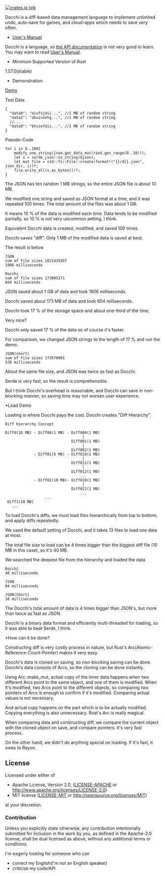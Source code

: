 [![crates.io link](https://img.shields.io/crates/v/docchi.svg)](https://crates.io/crates/docchi)

Docchi is a diff-based data management language to implement
unlimited undo, auto-save for games, and cloud-apps which needs to save very often. 

* [User's Manual](https://github.com/dochy-ksti/docchi/blob/master/docchi_manual/manual/index.md)

Docchi is a language, so [the API documentation](https://docs.rs/docchi/) is not very good to learn. 
You may want to read [User's Manual](https://github.com/dochy-ksti/docchi/blob/master/docchi_manual/manual/index.md).

* Minimum Supported Version of Rust

1.57.0(stable)

* Demonstration

[Demo](https://github.com/dochy-ksti/dochy_bench)

Test Data
```JSON5
{
  "data0": "oiufsjdsj...", //1 MB of random string
  "data1": "abuisoehg...", //1 MB of random string
  //...
  "data9": "bhsiofdis...", //1 MB of random string
}
```
Pseudo-Code
```text
for i in 0..100{
    modify_one_string(json.get_data_mut(rand.gen_range(0..10)));
    let s = serde_json::to_string(&json);
    let mut file = std::fs::File::create(format!("{}/d{}.json", json_dir, i))?;
    file.write_all(s.as_bytes())?;
}
```
The JSON has ten random 1 MB strings, so the entire JSON file is about 10 MB.

We modified one string and saved as JSON format at a time, and it was repeated 100 times. 
The total amount of the files was about 1 GB.

It means 10 % of the data is modified each time. Data tends to be modified partially, 
so 10 % is not very uncommon setting, I think.

Equivalent Docchi data is created, modified, and saved 100 times.

Docchi saves "diff". Only 1 MB of the modified data is saved at best.

The result is below
```text
JSON
sum of file sizes 1021435957
1906 milliseconds

Docchi
sum of file sizes 173005171
604 milliseconds
```
JSON saved about 1 GB of data and took 1906 milliseconds.

Docchi saved about 173 MB of data and took 604 milliseconds.

Docchi took 17 % of the storage space and about one-third of the time.

Very nice?

Docchi only saved 17 % of the data so of course it's faster.

For comparison, we changed JSON strings to the length of 17 % and run the demo.
```text
JSON(short)
sum of file sizes 173570901
338 milliseconds
```
About the same file size, and JSON was twice as fast as Docchi.

Serde is very fast, so the result is comprehensible.

But I think Docchi's overhead is reasonable, and Docchi can save in non-blocking manner,
so saving time may not worsen user experience. 

*Load Demo

Loading is where Docchi pays the cost. Docchi creates "Diff Hierarchy".

```text
Diff Hierarchy Concept

Diff0(10 MB) - Diff00(1 MB) - Diff000(1 MB)
                                   │
                              Diff001(1 MB)
                                   │
                              Diff002(1 MB)
             - Diff01(5 MB) - Diff010(1 MB)
                                   │
                              Diff011(1 MB)
                                   │
                              Diff012(1 MB)
                                  ...
             - Diff02(10 MB)- Diff020(1 MB)
                                   │
                              Diff021(1 MB)
                                  ...
                  ...
 Diff1(10 MB)
   ... 
```
To load Docchi's diffs, we must load files hierarchically from top to bottom, and apply diffs repeatedly.

We used the default setting of Docchi, and it takes 13 files to load one data at most.

The total file size to load can be 4 times bigger than the biggest diff file (10 MB in this case),
so it's 40 MB.

We searched the deepest file from the hierarchy and loaded the data. 
```text
Docchi 
40 milliseconds

JSON
94 milliseconds

JSON(Short)
16 milliseconds
```
The Docchi's total amount of data is 4 times bigger than JSON's, but more than twice as fast as JSON.

Docchi is a binary data format and efficiently multi-threaded for loading, so it was able to beat Serde, I think.

*How can it be done?

Constructing diff is very costly process in nature, but Rust's Arc(Atomic-Reference-Count-Pointer) makes it very easy.

Docchi's data is cloned on saving, so non-blocking saving can be done. 
Docchi's data consists of Arcs, so the cloning can be done instantly.

Using Arc::make_mut, actual copy of the inner data happens when two different Arcs point to the same object, 
and one of them is modified. When it's modified, two Arcs point to the different objects, so 
comparing two pointers of Arcs is enough to confirm if it's modified. Comparing actual values is not necessary.

And actual copy happens on the part which is to be actually modified. Copying everything is also unnecessary.
Rust's Arc is really magical.

When comparing data and constructing diff, we compare the current object with the cloned object on save, and compare pointers.
it's very fast process.

On the other hand, we didn't do anything special on loading. If it's fast, it owes to Rayon.

## License

Licensed under either of

- Apache License, Version 2.0, ([LICENSE-APACHE](apache_license.txt) or http://www.apache.org/licenses/LICENSE-2.0)
- MIT license ([LICENSE-MIT](mit_license.txt) or http://opensource.org/licenses/MIT)

at your discretion.

### Contribution

Unless you explicitly state otherwise, any contribution intentionally submitted for inclusion in the work by you, as defined in the Apache-2.0 license, shall be dual licensed as above, without any additional terms or conditions.

I'm eagerly looking for someone who can 

- correct my English(I'm not an English speaker)
- criticize my code/API

